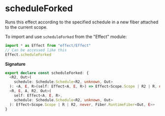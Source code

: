# scheduleForked

Runs this effect according to the specified schedule in a new fiber
attached to the current scope.

To import and use `scheduleForked` from the "Effect" module:

```ts
import * as Effect from "effect/Effect"
// Can be accessed like this
Effect.scheduleForked
```

**Signature**

```ts
export declare const scheduleForked: {
  <R2, Out>(
    schedule: Schedule.Schedule<R2, unknown, Out>
  ): <A, E, R>(self: Effect<A, E, R>) => Effect<Scope.Scope | R2 | R, never, Fiber.RuntimeFiber<Out, E>>
  <R, E, A, R2, Out>(
    self: Effect<A, E, R>,
    schedule: Schedule.Schedule<R2, unknown, Out>
  ): Effect<Scope.Scope | R | R2, never, Fiber.RuntimeFiber<Out, E>>
}
```

